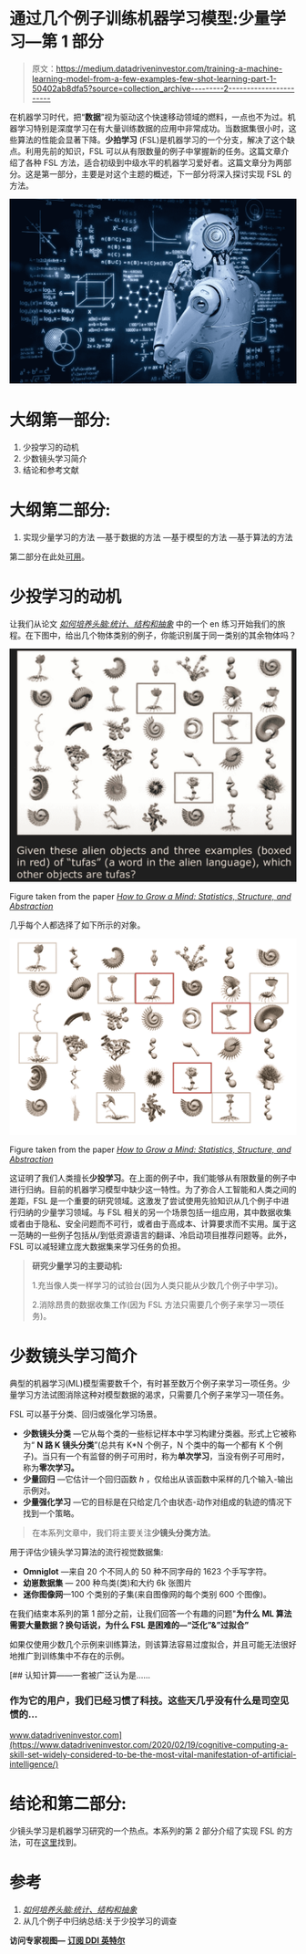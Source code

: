 # 通过几个例子训练机器学习模型:少量学习—第 1 部分

> 原文：<https://medium.datadriveninvestor.com/training-a-machine-learning-model-from-a-few-examples-few-shot-learning-part-1-50402ab8dfa5?source=collection_archive---------2----------------------->

在机器学习时代，把“**数据**”视为驱动这个快速移动领域的燃料，一点也不为过。机器学习特别是深度学习在有大量训练数据的应用中非常成功。当数据集很小时，这些算法的性能会显著下降。**少拍学习** (FSL)是机器学习的一个分支，解决了这个缺点。利用先前的知识，FSL 可以从有限数量的例子中掌握新的任务。这篇文章介绍了各种 FSL 方法，适合初级到中级水平的机器学习爱好者。这篇文章分为两部分。这是第一部分，主要是对这个主题的概述，下一部分将深入探讨实现 FSL 的方法。

![](img/36e48b0ea53151b54979dc164956d323.png)

# **大纲第一部分:**

1.  少投学习的动机
2.  少数镜头学习简介
3.  结论和参考文献

# **大纲第二部分:**

1.  实现少量学习的方法
    —基于数据的方法
    —基于模型的方法
    —基于算法的方法

第二部分在此处[可用](https://medium.com/@nvarshney97/training-a-machine-learning-model-from-just-a-few-examples-few-shot-learning-part-2-f8659ece982b)。

# 少投学习的动机

让我们从论文 [*如何培养头脑:统计、结构和抽象*](https://www.semanticscholar.org/paper/How-to-grow-a-mind%3A-statistics%2C-structure%2C-and-Tenenbaum-Kemp/317794c81f54371dda5950a5ee7a41ed10298ab2) 中的一个 en 练习开始我们的旅程。在下图中，给出几个物体类别的例子，你能识别属于同一类别的其余物体吗？

![](img/29d8eb32e00a79dce16217cba4fd1516.png)

Figure taken from the paper [*How to Grow a Mind: Statistics, Structure, and Abstraction*](https://www.semanticscholar.org/paper/How-to-grow-a-mind%3A-statistics%2C-structure%2C-and-Tenenbaum-Kemp/317794c81f54371dda5950a5ee7a41ed10298ab2)

几乎每个人都选择了如下所示的对象。

![](img/1c69236d52c2152ee914c2f134c9470b.png)

Figure taken from the paper [*How to Grow a Mind: Statistics, Structure, and Abstraction*](https://www.semanticscholar.org/paper/How-to-grow-a-mind%3A-statistics%2C-structure%2C-and-Tenenbaum-Kemp/317794c81f54371dda5950a5ee7a41ed10298ab2)

这证明了我们人类擅长**少投学习**。在上面的例子中，我们能够从有限数量的例子中进行归纳。目前的机器学习模型中缺少这一特性。为了弥合人工智能和人类之间的差距，FSL 是一个重要的研究领域。这激发了尝试使用先验知识从几个例子中进行归纳的少量学习领域。与 FSL 相关的另一个场景包括一组应用，其中数据收集或者由于隐私、安全问题而不可行，或者由于高成本、计算要求而不实用。属于这一范畴的一些例子包括从/到低资源语言的翻译、冷启动项目推荐问题等。此外，FSL 可以减轻建立庞大数据集来学习任务的负担。

> **研究少量学习的主要动机:**
> 
> 1.充当像人类一样学习的试验台(因为人类只能从少数几个例子中学习)。
> 
> 2.消除昂贵的数据收集工作(因为 FSL 方法只需要几个例子来学习一项任务)。

# 少数镜头学习简介

典型的机器学习(ML)模型需要数千个，有时甚至数万个例子来学习一项任务。少量学习方法试图消除这种对模型数据的渴求，只需要几个例子来学习一项任务。

FSL 可以基于分类、回归或强化学习场景。

*   **少数镜头分类** —它从每个类的一些标记样本中学习构建分类器。形式上它被称为“ **N 路 K 镜头分类**”(总共有 K*N 个例子，N 个类中的每一个都有 K 个例子)。当只有一个有监督的例子可用时，称为**单次学习**，当没有例子可用时，称为**零次学习。**
*   **少量回归** —它估计一个回归函数 *h* ，仅给出从该函数中采样的几个输入-输出示例对。
*   **少量强化学习** —它的目标是在只给定几个由状态-动作对组成的轨迹的情况下找到一个策略。

> 在本系列文章中，我们将主要关注**少镜头分类方法**。

用于评估少镜头学习算法的流行视觉数据集:

*   **Omniglot** —来自 20 个不同人的 50 种不同字母的 1623 个手写字符。
*   **幼崽数据集** — 200 种鸟类(类)和大约 6k 张图片
*   **迷你图像网**—100 个类别的子集(来自图像网的每个类别 600 个图像)。

在我们结束本系列的第 1 部分之前，让我们回答一个有趣的问题"**为什么 ML 算法需要大量数据？换句话说，为什么 FSL 是困难的—“**泛化**”&”**过拟合**”**

如果仅使用少数几个示例来训练算法，则该算法容易过度拟合，并且可能无法很好地推广到训练集中不存在的示例。

[](https://www.datadriveninvestor.com/2020/02/19/cognitive-computing-a-skill-set-widely-considered-to-be-the-most-vital-manifestation-of-artificial-intelligence/) [## 认知计算——一套被广泛认为是……

### 作为它的用户，我们已经习惯了科技。这些天几乎没有什么是司空见惯的…

www.datadriveninvestor.com](https://www.datadriveninvestor.com/2020/02/19/cognitive-computing-a-skill-set-widely-considered-to-be-the-most-vital-manifestation-of-artificial-intelligence/) 

# 结论和第二部分:

少镜头学习是机器学习研究的一个热点。本系列的第 2 部分介绍了实现 FSL 的方法，可在[这里](https://medium.com/@nvarshney97/training-a-machine-learning-model-from-just-a-few-examples-few-shot-learning-part-2-f8659ece982b)找到。

# 参考

1.  [*如何培养头脑:统计、结构和抽象*](https://www.semanticscholar.org/paper/How-to-grow-a-mind%3A-statistics%2C-structure%2C-and-Tenenbaum-Kemp/317794c81f54371dda5950a5ee7a41ed10298ab2)
2.  从几个例子中归纳总结:关于少投学习的调查

**访问专家视图—** [**订阅 DDI 英特尔**](https://datadriveninvestor.com/ddi-intel)